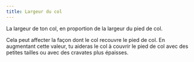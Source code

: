 ```yaml
---
title: Largeur du col
---
```


La largeur de ton col, en proportion de la largeur du pied de col.

<Note>

Cela peut affecter la façon dont le col recouvre le pied de col. En augmentant cette valeur, tu aideras le col à couvrir le pied de col avec des petites tailles ou avec des cravates plus épaisses.

</Note>
